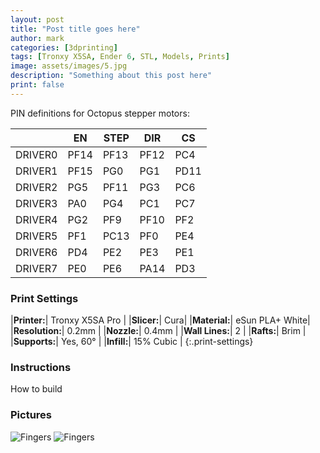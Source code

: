 ```yaml
---
layout: post
title: "Post title goes here"
author: mark
categories: [3dprinting]
tags: [Tronxy X5SA, Ender 6, STL, Models, Prints]
image: assets/images/5.jpg
description: "Something about this post here"
print: false
---
```


PIN definitions for Octopus stepper motors:

|         | EN   | STEP | DIR  | CS   |
| ------- | ---- | ---- | ---- | ---- |
| DRIVER0 | PF14 | PF13 | PF12 | PC4  |
| DRIVER1 | PF15 | PG0  | PG1  | PD11 |
| DRIVER2 | PG5  | PF11 | PG3  | PC6  |
| DRIVER3 | PA0  | PG4  | PC1  | PC7  |
| DRIVER4 | PG2  | PF9  | PF10 | PF2  |
| DRIVER5 | PF1  | PC13 | PF0  | PE4  |
| DRIVER6 | PD4  | PE2  | PE3  | PE1  |
| DRIVER7 | PE0  | PE6  | PA14 | PD3  |

### Print Settings

|**Printer:**| Tronxy X5SA Pro |
|**Slicer:**| Cura|
|**Material:**| eSun PLA+ White|
|**Resolution:**| 0.2mm |
|**Nozzle:**| 0.4mm |
|**Wall Lines:**| 2 |
|**Rafts:**| Brim |
|**Supports:**| Yes, 60° |
|**Infill:**| 15% Cubic |
{:.print-settings}

### Instructions

How to build

### Pictures

![Fingers](images/finger-bones/finger-bones1.jpeg)
![Fingers](images/finger-bones/finger-bones2.jpeg)
